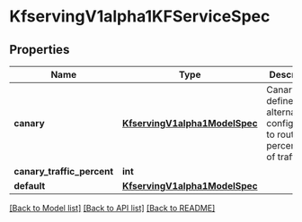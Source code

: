 # KfservingV1alpha1KFServiceSpec

## Properties
Name | Type | Description | Notes
------------ | ------------- | ------------- | -------------
**canary** | [**KfservingV1alpha1ModelSpec**](KfservingV1alpha1ModelSpec.md) | Canary defines an alternate configuration to route a percentage of traffic. | [optional] 
**canary_traffic_percent** | **int** |  | [optional] 
**default** | [**KfservingV1alpha1ModelSpec**](KfservingV1alpha1ModelSpec.md) |  | 

[[Back to Model list]](../README.md#documentation-for-models) [[Back to API list]](../README.md#documentation-for-api-endpoints) [[Back to README]](../README.md)


